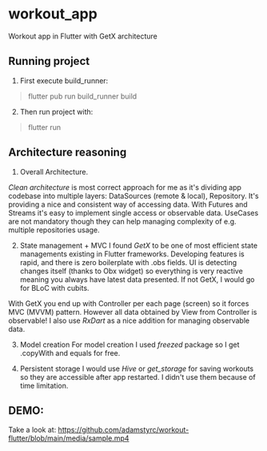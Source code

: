 # workout_app

Workout app in Flutter with GetX architecture

## Running project

1. First execute build_runner:
> flutter pub run build_runner build

2. Then run project with:
> flutter run

## Architecture reasoning

1. Overall Architecture.

*Clean architecture* is most correct approach for me as it's dividing app codebase into multiple layers: DataSources (remote & local), Repository. It's providing a nice and consistent way of accessing data. With Futures and Streams it's easy to implement single access or observable data.
UseCases are not mandatory though they can help managing complexity of e.g. multiple repositories usage.


2. State management + MVC
I found *GetX* to be one of most efficient state managements existing in Flutter frameworks. Developing features is rapid, and there is zero boilerplate with .obs fields. UI is detecting changes itself (thanks to Obx widget) so everything is very reactive meaning you always have latest data presented.
If not GetX, I would go for BLoC with cubits.

With GetX you end up with Controller per each page (screen) so it forces MVC (MVVM) pattern. However all data obtained by View from Controller is observable!
I also use *RxDart* as a nice addition for managing observable data.

3. Model creation
For model creation I used *freezed* package so I get .copyWith and equals for free.

4. Persistent storage
I would use *Hive* or *get_storage* for saving workouts so they are accessible after app restarted. I didn't use them because of time limitation.

## DEMO:
Take a look at:
https://github.com/adamstyrc/workout-flutter/blob/main/media/sample.mp4